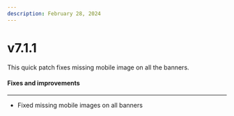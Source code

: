 ```yaml
---
description: February 28, 2024
---
```


# v7.1.1

This quick patch fixes missing mobile image on all the banners.

#### **Fixes and improvements**

***

* Fixed missing mobile images on all banners
